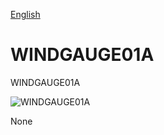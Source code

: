 
[English](./README.md)
<!--- module --->
# WINDGAUGE01A
<!--- Emodule --->

<!--- subtitle --->WINDGAUGE01A<!--- Esubtitle --->

![WINDGAUGE01A]()

<!--- description --->None<!--- Edescription --->
            